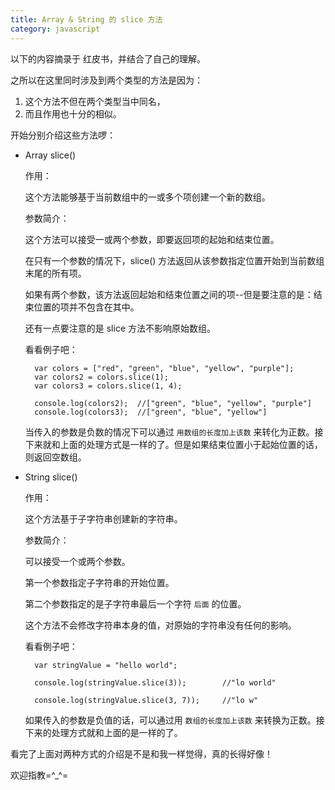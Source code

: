 ```yaml
---
title: Array & String 的 slice 方法
category: javascript
---
```


以下的内容摘录于 红皮书，并结合了自己的理解。

之所以在这里同时涉及到两个类型的方法是因为：

1. 这个方法不但在两个类型当中同名，
2. 而且作用也十分的相似。

开始分别介绍这些方法啰：

- Array slice() 

    作用：
    
    这个方法能够基于当前数组中的一或多个项创建一个新的数组。
    
    参数简介：
    
    这个方法可以接受一或两个参数，即要返回项的起始和结束位置。
    
    在只有一个参数的情况下，slice() 方法返回从该参数指定位置开始到当前数组末尾的所有项。
    
    如果有两个参数，该方法返回起始和结束位置之间的项--但是要注意的是：结束位置的项并不包含在其中。
    
    还有一点要注意的是 slice 方法不影响原始数组。
    
    看看例子吧：
    
        var colors = ["red", "green", "blue", "yellow", "purple"];
        var colors2 = colors.slice(1);
        var colors3 = colors.slice(1, 4);
        
        console.log(colors2);  //["green", "blue", "yellow", "purple"]
        console.log(colors3);  //["green", "blue", "yellow"]
        
    当传入的参数是负数的情况下可以通过 `用数组的长度加上该数` 来转化为正数。接下来就和上面的处理方式是一样的了。但是如果结束位置小于起始位置的话，则返回空数组。
    
- String slice()

    作用：
    
    这个方法基于子字符串创建新的字符串。
    
    参数简介：
    
    可以接受一个或两个参数。
    
    第一个参数指定子字符串的开始位置。
    
    第二个参数指定的是子字符串最后一个字符 `后面` 的位置。
    
    这个方法不会修改字符串本身的值，对原始的字符串没有任何的影响。
    
    看看例子吧：
    
        var stringValue = "hello world";
        
        console.log(stringValue.slice(3));        //"lo world"
        
        console.log(stringValue.slice(3, 7));     //"lo w"
        
    如果传入的参数是负值的话，可以通过用 `数组的长度加上该数` 来转换为正数。接下来的处理方式就和上面的是一样的了。
    
看完了上面对两种方式的介绍是不是和我一样觉得，真的长得好像！

欢迎指教=^_^=
    
